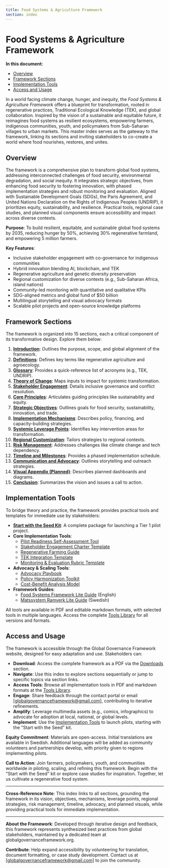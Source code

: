 ```yaml
---
title: Food Systems & Agriculture Framework
section: index
---
```


# Food Systems & Agriculture Framework

**In this document:**
- [Overview](#overview)
- [Framework Sections](#framework-sections)
- [Implementation Tools](#implementation-tools)
- [Access and Usage](#access-and-usage)

In a world facing climate change, hunger, and inequity, the *Food Systems & Agriculture Framework* offers a blueprint for transformation, rooted in regenerative practices, Traditional Ecological Knowledge (TEK), and global collaboration. Inspired by the vision of a sustainable and equitable future, it reimagines food systems as resilient ecosystems, empowering farmers, indigenous communities, youth, and policymakers from Sub-Saharan villages to urban markets. This master index serves as the gateway to the framework, linking its sections and inviting stakeholders to co-create a world where food nourishes, restores, and unites.

## <a id="overview"></a>Overview
The framework is a comprehensive plan to transform global food systems, addressing interconnected challenges of food security, environmental degradation, and social inequity. It integrates strategic objectives, from enhancing food security to fostering innovation, with phased implementation strategies and robust monitoring and evaluation. Aligned with Sustainable Development Goals (SDGs), the Paris Agreement, and United Nations Declaration on the Rights of Indigenous Peoples (UNDRIP), it prioritizes equity, sustainability, and resilience. Practical tools, regional case studies, and planned visual components ensure accessibility and impact across diverse contexts.

**Purpose**: To build resilient, equitable, and sustainable global food systems by 2035, reducing hunger by 50%, achieving 30% regenerative farmland, and empowering 5 million farmers.

**Key Features**:
- Inclusive stakeholder engagement with co-governance for indigenous communities
- Hybrid innovation blending AI, blockchain, and TEK
- Regenerative agriculture and genetic diversity preservation
- Regional customization for diverse contexts (e.g., Sub-Saharan Africa, island nations)
- Community-led monitoring with quantitative and qualitative KPIs
- SDG-aligned metrics and global fund of $50 billion
- Multilingual storytelling and visual advocacy formats
- Scalable pilot projects and open-source knowledge platforms

## <a id="framework-sections"></a>Framework Sections
The framework is organized into 15 sections, each a critical component of its transformative design. Explore them below:

1. **[Introduction](/frameworks/docs/implementation/food-systems#01-introduction)**: Outlines the purpose, scope, and global alignment of the framework.
2. **[Definitions](/frameworks/docs/implementation/food-systems#02-definitions)**: Defines key terms like regenerative agriculture and agroecology.
3. **[Glossary](/frameworks/docs/implementation/food-systems#03-glossary)**: Provides a quick-reference list of acronyms (e.g., TEK, UNDRIP).
4. **[Theory of Change](/frameworks/docs/implementation/food-systems#04-theory-of-change)**: Maps inputs to impact for systemic transformation.
5. **[Stakeholder Engagement](/frameworks/docs/implementation/food-systems#05-stakeholder-engagement)**: Details inclusive governance and conflict resolution.
6. **[Core Principles](/frameworks/docs/implementation/food-systems#06-core-principles)**: Articulates guiding principles like sustainability and equity.
7. **[Strategic Objectives](/frameworks/docs/implementation/food-systems#07-strategic-objectives)**: Outlines goals for food security, sustainability, innovation, and trade.
8. **[Implementation Mechanisms](/frameworks/docs/implementation/food-systems#08-implementation-mechanisms)**: Describes policy, financing, and capacity-building strategies.
9. **[Systemic Leverage Points](/frameworks/docs/implementation/food-systems#09-systemic-leverage-points)**: Identifies key intervention areas for transformation.
10. **[Regional Customization](/frameworks/docs/implementation/food-systems#10-regional-customization)**: Tailors strategies to regional contexts.
11. **[Risk Management](/frameworks/docs/implementation/food-systems#11-risk-management)**: Addresses challenges like climate change and tech dependency.
12. **[Timeline and Milestones](/frameworks/docs/implementation/food-systems#12-timeline-milestones)**: Provides a phased implementation schedule.
13. **[Communication and Advocacy](/frameworks/docs/implementation/food-systems#13-communication-advocacy)**: Outlines storytelling and outreach strategies.
14. **[Visual Appendix (Planned)](/frameworks/docs/implementation/food-systems#14-visual-appendix)**: Describes planned dashboards and diagrams.
15. **[Conclusion](/frameworks/docs/implementation/food-systems#15-conclusion)**: Summarizes the vision and issues a call to action.

## <a id="implementation-tools"></a>Implementation Tools
To bridge theory and practice, the framework provides practical tools and templates for immediate use by stakeholders:

- **[Start with the Seed Kit](/frameworks/tools/food-systems/seed-kit-en.zip)**: A complete package for launching a Tier 1 pilot project.
- **Core Implementation Tools**:
  - [Pilot Readiness Self-Assessment Tool](/frameworks/tools/food-systems/pilot-readiness-self-assessment-tool-en.pdf)
  - [Stakeholder Engagement Charter Template](/frameworks/tools/food-systems/stakeholder-engagement-charter-en.pdf)
  - [Regenerative Farming Guide](/frameworks/tools/food-systems/regenerative-farming-guide-en.pdf)
  - [TEK Integration Template](/frameworks/tools/food-systems/tek-integration-template-en.pdf)
  - [Monitoring & Evaluation Rubric Template](/frameworks/tools/food-systems/monitoring-evaluation-rubric-en.pdf)
- **Advocacy & Scaling Tools**:
  - [Advocacy Playbook](/frameworks/tools/food-systems/advocacy-playbook-en.pdf)
  - [Policy Harmonization Toolkit](/frameworks/tools/food-systems/policy-harmonization-toolkit-en.pdf)
  - [Cost-Benefit Analysis Model](/frameworks/tools/food-systems/cost-benefit-analysis-model-en.pdf)
- **Framework Guides**:
  - [Food Systems Framework Lite Guide](/frameworks/tools/food-systems/food-systems-framework-lite.pdf) (English)
  - [Matssystem Ramverk Lite Guide](/frameworks/tools/food-systems/food-systems-framework-lite-swedish.pdf) (Swedish)

All tools are available in PDF and editable markdown formats, with selected tools in multiple languages. Access the complete [Tools Library](/frameworks/tools/food-systems) for all versions and formats.

## <a id="access-and-usage"></a>Access and Usage
The framework is accessible through the Global Governance Framework website, designed for easy adaptation and use. Stakeholders can:

- **Download**: Access the complete framework as a PDF via the [Downloads](/downloads) section.
- **Navigate**: Use this index to explore sections sequentially or jump to specific topics via section links.
- **Access Tools**: Browse all implementation tools in PDF and markdown formats at the [Tools Library](/frameworks/tools/food-systems).
- **Engage**: Share feedback through the contact portal or email [globalgovernanceframework@gmail.com], contributing to iterative refinements.
- **Amplify**: Leverage multimedia assets (e.g., comics, infographics) to advocate for adoption at local, national, or global levels.
- **Implement**: Use the [Implementation Tools](#implementation-tools) to launch pilots, starting with the "Start with the Seed" kit.

**Equity Commitment**: Materials are open-access. Initial translations are available in Swedish. Additional languages will be added as community volunteers and partnerships develop, with priority given to regions implementing pilots.

**Call to Action**: Join farmers, policymakers, youth, and communities worldwide in piloting, scaling, and refining this framework. Begin with the "Start with the Seed" kit or explore case studies for inspiration. Together, let us cultivate a regenerative food system.

---

**Cross-Reference Note**: This index links to all sections, grounding the framework in its vision, objectives, mechanisms, leverage points, regional strategies, risk management, timeline, advocacy, and planned visuals, while providing practical tools for immediate implementation.

---

**About the Framework**: Developed through iterative design and feedback, this framework represents synthesized best practices from global stakeholders, maintained by a dedicated team at globalgovernanceframework.org.

**Contribute**: Help expand accessibility by volunteering for translation, document formatting, or case study development. Contact us at [globalgovernanceframework@gmail.com] to join the community.
